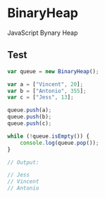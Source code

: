 # BinaryHeap
JavaScript Bynary Heap

## Test

``` javascript
var queue = new BinaryHeap();

var a = ["Vincent", 20];
var b = ["Antonio", 355];
var c = ["Jess", 13];

queue.push(a);
queue.push(b);
queue.push(c);

while (!queue.isEmpty()) {
    console.log(queue.pop());
}

// Output:

// Jess
// Vincent
// Antonio
```

